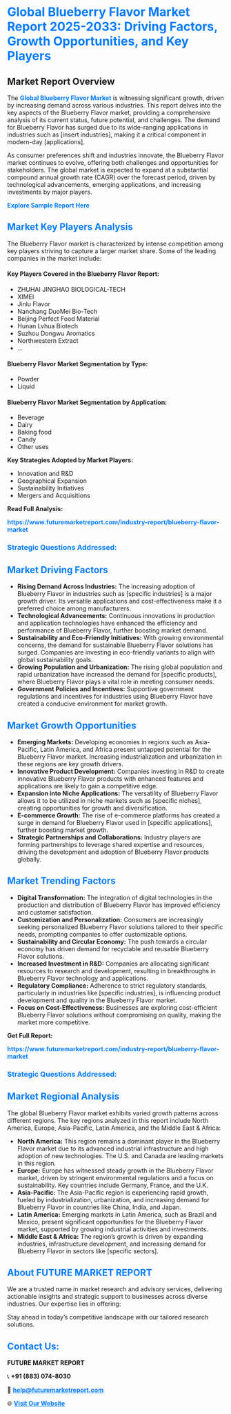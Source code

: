 <h1 style="color: #007BFF;">Global Blueberry Flavor Market Report 2025-2033: Driving Factors, Growth Opportunities, and Key Players</h1>

<section id="overview">
<h2>Market Report Overview</h2>
<p>The <a href="https://www.futuremarketreport.com/industry-report/blueberry-flavor-market" style="color: #007BFF; text-decoration: none;"><strong>Global Blueberry Flavor Market</strong></a> is witnessing significant growth, driven by increasing demand across various industries. This report delves into the key aspects of the Blueberry Flavor market, providing a comprehensive analysis of its current status, future potential, and challenges. The demand for Blueberry Flavor has surged due to its wide-ranging applications in industries such as [insert industries], making it a critical component in modern-day [applications].</p>
<p>As consumer preferences shift and industries innovate, the Blueberry Flavor market continues to evolve, offering both challenges and opportunities for stakeholders. The global market is expected to expand at a substantial compound annual growth rate (CAGR) over the forecast period, driven by technological advancements, emerging applications, and increasing investments by major players.</p>
</section>

<section id="overview">
<p><a href="https://www.futuremarketreport.com/request-sample/reportId=102708" style="color: #007BFF; text-decoration: none;"><strong>Explore Sample Report Here</strong></a></p>
</section>

<section id="key-players">
<h2 style="color: #007BFF;">Market Key Players Analysis</h2>
<p>The Blueberry Flavor market is characterized by intense competition among key players striving to capture a larger market share. Some of the leading companies in the market include:</p>
<h4>Key Players Covered in the Blueberry Flavor Report:</h4>
<ul><li>ZHUHAI JINGHAO BIOLOGICAL-TECH</li><li>XIMEI</li><li>Jinlu Flavor</li><li>Nanchang DuoMei Bio-Tech</li><li>Beijing Perfect Food Material</li><li>Hunan Lvhua Biotech</li><li>Suzhou Dongwu Aromatics</li><li>Northwestern Extract</li><li>...</li></ul>
<h4>Blueberry Flavor Market Segmentation by Type:</h4>
<ul><li>Powder</li><li>Liquid</li></ul>

<h4>Blueberry Flavor Market Segmentation by Application:</h4>
<ul><li>Beverage</li><li>Dairy</li><li>Baking food</li><li>Candy</li><li>Other uses</li></ul>
<p><strong>Key Strategies Adopted by Market Players:</strong></p>
<ul>
<li>Innovation and R&D</li>
<li>Geographical Expansion</li>
<li>Sustainability Initiatives</li>
<li>Mergers and Acquisitions</li>
</ul>
</section>

<section>
<p><strong>Read Full Analysis: </strong></p><a href="https://www.futuremarketreport.com/industry-report/blueberry-flavor-market" style="color: #007BFF; text-decoration: none;"><strong>https://www.futuremarketreport.com/industry-report/blueberry-flavor-market</strong></a>
<h3 style="color: #007BFF;">Strategic Questions Addressed:</h3>
</section>

<section id="driving-factors">
<h2 style="color: #007BFF;">Market Driving Factors</h2>
<ul>
<li><strong>Rising Demand Across Industries:</strong> The increasing adoption of Blueberry Flavor in industries such as [specific industries] is a major growth driver. Its versatile applications and cost-effectiveness make it a preferred choice among manufacturers.</li>
<li><strong>Technological Advancements:</strong> Continuous innovations in production and application technologies have enhanced the efficiency and performance of Blueberry Flavor, further boosting market demand.</li>
<li><strong>Sustainability and Eco-Friendly Initiatives:</strong> With growing environmental concerns, the demand for sustainable Blueberry Flavor solutions has surged. Companies are investing in eco-friendly variants to align with global sustainability goals.</li>
<li><strong>Growing Population and Urbanization:</strong> The rising global population and rapid urbanization have increased the demand for [specific products], where Blueberry Flavor plays a vital role in meeting consumer needs.</li>
<li><strong>Government Policies and Incentives:</strong> Supportive government regulations and incentives for industries using Blueberry Flavor have created a conducive environment for market growth.</li>
</ul>
</section>

<section id="growth-opportunities">
<h2 style="color: #007BFF;">Market Growth Opportunities</h2>
<ul>
<li><strong>Emerging Markets:</strong> Developing economies in regions such as Asia-Pacific, Latin America, and Africa present untapped potential for the Blueberry Flavor market. Increasing industrialization and urbanization in these regions are key growth drivers.</li>
<li><strong>Innovative Product Development:</strong> Companies investing in R&D to create innovative Blueberry Flavor products with enhanced features and applications are likely to gain a competitive edge.</li>
<li><strong>Expansion into Niche Applications:</strong> The versatility of Blueberry Flavor allows it to be utilized in niche markets such as [specific niches], creating opportunities for growth and diversification.</li>
<li><strong>E-commerce Growth:</strong> The rise of e-commerce platforms has created a surge in demand for Blueberry Flavor used in [specific applications], further boosting market growth.</li>
<li><strong>Strategic Partnerships and Collaborations:</strong> Industry players are forming partnerships to leverage shared expertise and resources, driving the development and adoption of Blueberry Flavor products globally.</li>
</ul>
</section>

<section id="trending-factors">
<h2 style="color: #007BFF;">Market Trending Factors</h2>
<ul>
<li><strong>Digital Transformation:</strong> The integration of digital technologies in the production and distribution of Blueberry Flavor has improved efficiency and customer satisfaction.</li>
<li><strong>Customization and Personalization:</strong> Consumers are increasingly seeking personalized Blueberry Flavor solutions tailored to their specific needs, prompting companies to offer customizable options.</li>
<li><strong>Sustainability and Circular Economy:</strong> The push towards a circular economy has driven demand for recyclable and reusable Blueberry Flavor solutions.</li>
<li><strong>Increased Investment in R&D:</strong> Companies are allocating significant resources to research and development, resulting in breakthroughs in Blueberry Flavor technology and applications.</li>
<li><strong>Regulatory Compliance:</strong> Adherence to strict regulatory standards, particularly in industries like [specific industries], is influencing product development and quality in the Blueberry Flavor market.</li>
<li><strong>Focus on Cost-Effectiveness:</strong> Businesses are exploring cost-efficient Blueberry Flavor solutions without compromising on quality, making the market more competitive.</li>
</ul>
</section>

<section>
<p><strong>Get Full Report: </strong></p><a href="https://www.futuremarketreport.com/industry-report/blueberry-flavor-market" style="color: #007BFF; text-decoration: none;"><strong>https://www.futuremarketreport.com/industry-report/blueberry-flavor-market</strong></a>
<h3 style="color: #007BFF;">Strategic Questions Addressed:</h3>
</section>


<section id="regional-analysis">
<h2 style="color: #007BFF;">Market Regional Analysis</h2>
<p>The global Blueberry Flavor market exhibits varied growth patterns across different regions. The key regions analyzed in this report include North America, Europe, Asia-Pacific, Latin America, and the Middle East & Africa:</p>
<ul>
<li><strong>North America:</strong> This region remains a dominant player in the Blueberry Flavor market due to its advanced industrial infrastructure and high adoption of new technologies. The U.S. and Canada are leading markets in this region.</li>
<li><strong>Europe:</strong> Europe has witnessed steady growth in the Blueberry Flavor market, driven by stringent environmental regulations and a focus on sustainability. Key countries include Germany, France, and the U.K.</li>
<li><strong>Asia-Pacific:</strong> The Asia-Pacific region is experiencing rapid growth, fueled by industrialization, urbanization, and increasing demand for Blueberry Flavor in countries like China, India, and Japan.</li>
<li><strong>Latin America:</strong> Emerging markets in Latin America, such as Brazil and Mexico, present significant opportunities for the Blueberry Flavor market, supported by growing industrial activities and investments.</li>
<li><strong>Middle East & Africa:</strong> The region’s growth is driven by expanding industries, infrastructure development, and increasing demand for Blueberry Flavor in sectors like [specific sectors].</li>
</ul>
</section>

<footer>
<h2 style="color: #007BFF;">About FUTURE MARKET REPORT</h2>
<p>We are a trusted name in market research and advisory services, delivering actionable insights and strategic support to businesses across diverse industries. Our expertise lies in offering:</p>

<p>Stay ahead in today’s competitive landscape with our tailored research solutions.</p>

<h2 style="color: #007BFF;">Contact Us:</h2>
<p><strong>FUTURE MARKET REPORT</strong></p>
<p>📞 <strong>+91 (883) 074-8030</strong></p>
<p>📧 <strong><a href="mailto:help@futuremarketreport.com" style="color: #007BFF;">help@futuremarketreport.com</a></strong></p>
<p>🌐 <strong><a href="https://www.futuremarketreport.com/" style="color: #007BFF;">Visit Our Website</a></strong></p>
</footer>